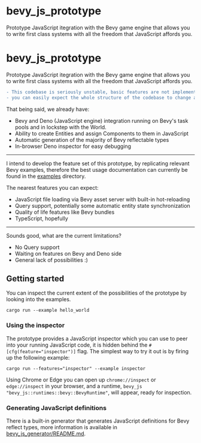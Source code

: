 # bevy_js_prototype

Prototype JavaScript itegration with the Bevy game engine that allows you to write first class systems with all the freedom that JavaScript affords you.

# bevy_js_prototype

Prototype JavaScript itegration with the Bevy game engine that allows you to write first class systems with all the freedom that JavaScript affords you.

```diff
- This codebase is seriously unstable, basic features are not implemented, and
- you can easily expect the whole structure of the codebase to change at anytime.
```

That being said, we already have:

- Bevy and Deno (JavaScript engine) integration running on Bevy's task pools and in lockstep with the World.
- Ability to create Entities and assign Components to them in JavaScript
- Automatic generation of the majority of Bevy reflectable types
- In-browser Deno inspector for easy debugging

---

I intend to develop the feature set of this prototype, by replicating relevant Bevy examples, therefore the best usage documentation can currently be found in the [examples](examples) directory.

The nearest features you can expect:

- JavaScript file loading via Bevy asset server with built-in hot-reloading
- Query support, potentially some automatic entity state synchronization
- Quality of life features like Bevy bundles
- TypeScript, hopefully

---

Sounds good, what are the current limitations?

- No Query support
- Waiting on features on Bevy and Deno side
- General lack of possibilities :)

## Getting started

You can inspect the current extent of the possibilities of the prototype by looking into the examples.

```
cargo run --example hello_world
```

### Using the inspector

The prototype provides a JavaScript inspector which you can use to peer into your running JavaScript code, it is hidden behind the `#[cfg(feature="inspector")]` flag. The simplest way to try it out is by firing up the following example:

```
cargo run --features="inspector" --example inspector
```

Using Chrome or Edge you can open up `chrome://inspect` or `edge://inspect` in your browser, and a runtime, `bevy_js "bevy_js::runtimes::bevy::BevyRuntime"`, will appear, ready for inspection.

### Generating JavaScript definitions

There is a built-in generator that generates JavaScript definitions for Bevy reflect types, more information is available in [bevy_js_generator/README.md](crates/bevy_js_generator/README.md).
